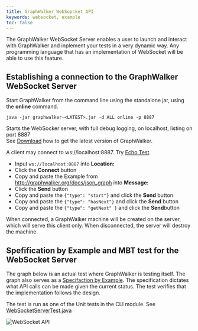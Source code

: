 ```yaml
---
title: GraphWalker WebSopcket API
keywords: websocket, example
toc: false
---
```



The GraphWalker WebSocket Server enables a user to launch and interact with GraphWalker and inplement your tests in a very dynamic way. Any programming language that has an implementation of WebSocket will be able to use this feature.


## Establishing a connection to the GraphWalker WebSocket Server
Start GraphWalker from the command line using the standalone jar, using the **online** command.
~~~
java -jar graphwalker-<LATEST>.jar -d ALL online -p 8887
~~~
Starts the WebSocker server, with full debug logging, on localhost, listing on port 8887<br>
See [Download](/download) how to get the latest version of GraphWalker.

A client may connect to ws://localhost:8887. Try [Echo Test](http://www.websocket.org/echo.html).

 * Input `ws://localhost:8887` into **Location:**
 * Click the **Connect** button
 * Copy and paste the Example from http://graphwalker.org/docs/json_graph into **Message:**
 * Click the **Send** button
 * Copy and paste the `{"type": "start"}` and click the **Send** button
 * Copy and paste the `{"type": "hasNext"}` and click the **Send**  button
 * Copy and paste the `{"type": "getNext" }` and click the **Send**button

When connected, a GraphWalker machine will be created on the server, which will serve this client only.
When disconnected, the server will destroy the machine.

## Spefification by Example and MBT test for the WebSocket Server

The graph below is an actual test where GraphWalker is testing itself. The graph also serves as a [Specifaction by Example](http://en.wikipedia.org/wiki/Specification_by_example). The specification dictates what API calls can be made given the current status. The test verifies that the implementation follows the design.

The test is run as one of the Unit tests in the CLI module. See [WebSocketServerTest.java](https://github.com/GraphWalker/graphwalker-project/blob/master/graphwalker-cli/src/test/java/org/graphwalker/cli/WebSocketServerTest.java)

<img src="/content/images/websocket_api.png" alt="WebSocket API">
